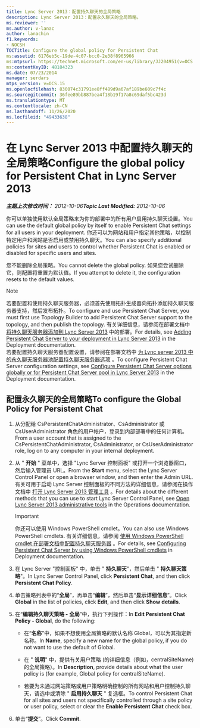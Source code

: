 ```yaml
---
title: Lync Server 2013：配置持久聊天的全局策略
description: Lync Server 2013：配置永久聊天的全局策略。
ms.reviewer: ''
ms.author: v-lanac
author: lanachin
f1.keywords:
- NOCSH
TOCTitle: Configure the global policy for Persistent Chat
ms:assetid: 6176eb5c-19de-4c07-bcc0-2e38f8965966
ms:mtpsurl: https://technet.microsoft.com/en-us/library/JJ204951(v=OCS.15)
ms:contentKeyID: 48184323
ms.date: 07/23/2014
manager: serdars
mtps_version: v=OCS.15
ms.openlocfilehash: 830074c31791ee8ff489d9a67af189be609c7f4c
ms.sourcegitcommit: 36fee89bb887bea4f18b19f17a8c69daf5bc423d
ms.translationtype: MT
ms.contentlocale: zh-CN
ms.lasthandoff: 11/26/2020
ms.locfileid: "49433638"
---
```

# <a name="configure-the-global-policy-for-persistent-chat-in-lync-server-2013"></a><span data-ttu-id="c286d-103">在 Lync Server 2013 中配置持久聊天的全局策略</span><span class="sxs-lookup"><span data-stu-id="c286d-103">Configure the global policy for Persistent Chat in Lync Server 2013</span></span>

<div data-xmlns="http://www.w3.org/1999/xhtml">

<div class="topic" data-xmlns="http://www.w3.org/1999/xhtml" data-msxsl="urn:schemas-microsoft-com:xslt" data-cs="https://msdn.microsoft.com/">

<div data-asp="https://msdn2.microsoft.com/asp">



</div>

<div id="mainSection">

<div id="mainBody"><span data-ttu-id="c286d-104">

<span> </span></span><span class="sxs-lookup"><span data-stu-id="c286d-104">

<span> </span></span></span>

<span data-ttu-id="c286d-105">_**主题上次修改时间：** 2012-10-06_</span><span class="sxs-lookup"><span data-stu-id="c286d-105">_**Topic Last Modified:** 2012-10-06_</span></span>

<span data-ttu-id="c286d-106">你可以单独使用默认全局策略来为你的部署中的所有用户启用持久聊天设置。</span><span class="sxs-lookup"><span data-stu-id="c286d-106">You can use the default global policy by itself to enable Persistent Chat settings for all users in your deployment.</span></span> <span data-ttu-id="c286d-107">你还可以为网站和用户指定其他策略，以控制特定用户和网站是否启用或禁用持久聊天。</span><span class="sxs-lookup"><span data-stu-id="c286d-107">You can also specify additional policies for sites and users to control whether Persistent Chat is enabled or disabled for specific users and sites.</span></span>

<span data-ttu-id="c286d-108">您不能删除全局策略。</span><span class="sxs-lookup"><span data-stu-id="c286d-108">You cannot delete the global policy.</span></span> <span data-ttu-id="c286d-109">如果您尝试删除它，则配置将重置为默认值。</span><span class="sxs-lookup"><span data-stu-id="c286d-109">If you attempt to delete it, the configuration resets to the default values.</span></span>

<div>


> [!NOTE]  
> <span data-ttu-id="c286d-110">若要配置和使用持久聊天服务器，必须首先使用拓扑生成器向拓扑添加持久聊天服务器支持，然后发布拓扑。</span><span class="sxs-lookup"><span data-stu-id="c286d-110">To configure and use Persistent Chat Server, you must first use Topology Builder to add Persistent Chat Server support to the topology, and then publish the topology.</span></span> <span data-ttu-id="c286d-111">有关详细信息，请参阅在部署文档中 <A href="lync-server-2013-adding-persistent-chat-server-to-your-deployment.md">将持久聊天服务器添加到 Lync Server 2013</A> 中的部署。</span><span class="sxs-lookup"><span data-stu-id="c286d-111">For details, see <A href="lync-server-2013-adding-persistent-chat-server-to-your-deployment.md">Adding Persistent Chat Server to your deployment in Lync Server 2013</A> in the Deployment documentation.</span></span><BR><span data-ttu-id="c286d-112">若要配置持久聊天服务器配置设置，请参阅在部署文档中 <A href="lync-server-2013-configure-persistent-chat-server-options-globally-or-for-persistent-chat-server-pool.md">为 Lync server 2013 中的永久聊天服务器池配置持久聊天服务器选项</A> 。</span><span class="sxs-lookup"><span data-stu-id="c286d-112">To configure Persistent Chat Server configuration settings, see <A href="lync-server-2013-configure-persistent-chat-server-options-globally-or-for-persistent-chat-server-pool.md">Configure Persistent Chat Server options globally or for Persistent Chat Server pool in Lync Server 2013</A> in the Deployment documentation.</span></span>



</div>

<div>

## <a name="to-configure-the-global-policy-for-persistent-chat"></a><span data-ttu-id="c286d-113">配置永久聊天的全局策略</span><span class="sxs-lookup"><span data-stu-id="c286d-113">To configure the Global Policy for Persistent Chat</span></span>

1.  <span data-ttu-id="c286d-114">从分配给 CsPersistentChatAdministrator、CsAdministrator 或 CsUserAdministrator 角色的用户帐户，登录到内部部署中的任何计算机。</span><span class="sxs-lookup"><span data-stu-id="c286d-114">From a user account that is assigned to the CsPersistentChatAdministrator, CsAdministrator, or CsUserAdministrator role, log on to any computer in your internal deployment.</span></span>

2.  <span data-ttu-id="c286d-115">从 " **开始** " 菜单中，选择 "Lync Server 控制面板" 或打开一个浏览器窗口，然后输入管理员 URL。</span><span class="sxs-lookup"><span data-stu-id="c286d-115">From the **Start** menu, select the Lync Server Control Panel or open a browser window, and then enter the Admin URL.</span></span> <span data-ttu-id="c286d-116">有关可用于启动 Lync Server 控制面板的不同方法的详细信息，请参阅在操作文档中 [打开 Lync Server 2013 管理工具](lync-server-2013-open-lync-server-administrative-tools.md) 。</span><span class="sxs-lookup"><span data-stu-id="c286d-116">For details about the different methods that you can use to start Lync Server Control Panel, see [Open Lync Server 2013 administrative tools](lync-server-2013-open-lync-server-administrative-tools.md) in the Operations documentation.</span></span>
    
    <div>
    

    > [!IMPORTANT]  
    > <span data-ttu-id="c286d-117">你还可以使用 Windows PowerShell cmdlet。</span><span class="sxs-lookup"><span data-stu-id="c286d-117">You can also use Windows PowerShell cmdlets.</span></span> <span data-ttu-id="c286d-118">有关详细信息，请参阅 <A href="configuring-persistent-chat-server-by-using-windows-powershell-cmdlets.md">使用 Windows PowerShell cmdlet 在部署文档中配置持久聊天服务器</A> 。</span><span class="sxs-lookup"><span data-stu-id="c286d-118">For details, see <A href="configuring-persistent-chat-server-by-using-windows-powershell-cmdlets.md">Configuring Persistent Chat Server by using Windows PowerShell cmdlets</A> in Deployment documentation.</span></span>

    
    </div>

3.  <span data-ttu-id="c286d-119">在 Lync Server "控制面板" 中，单击 " **持久聊天**"，然后单击 " **持久聊天策略**"。</span><span class="sxs-lookup"><span data-stu-id="c286d-119">In Lync Server Control Panel, click **Persistent Chat**, and then click **Persistent Chat Policy**.</span></span>

4.  <span data-ttu-id="c286d-120">单击策略列表中的“**全局**”，再单击“**编辑**”，然后单击“**显示详细信息**”。</span><span class="sxs-lookup"><span data-stu-id="c286d-120">Click **Global** in the list of policies, click **Edit**, and then click **Show details**.</span></span>

5.  <span data-ttu-id="c286d-121">在“**编辑持久聊天策略 - 全局**”中，执行下列操作：</span><span class="sxs-lookup"><span data-stu-id="c286d-121">In **Edit Persistent Chat Policy - Global**, do the following:</span></span>
    
      - <span data-ttu-id="c286d-122">在“**名称**”中，如果不想使用全局策略的默认名称 Global，可以为其指定新名称。</span><span class="sxs-lookup"><span data-stu-id="c286d-122">In **Name**, specify a new name for the global policy, if you do not want to use the default of Global.</span></span>
    
      - <span data-ttu-id="c286d-123">在 " **说明**" 中，提供有关用户策略 (的详细信息（例如，centralSiteName) 的全局策略）。</span><span class="sxs-lookup"><span data-stu-id="c286d-123">In **Description**, provide details about what the user policy is (for example, Global policy for centralSiteName).</span></span>
    
      - <span data-ttu-id="c286d-124">若要为未通过网站策略或用户策略明确控制的所有网站和用户控制持久聊天，请选中或清除 " **启用持久聊天** " 复选框。</span><span class="sxs-lookup"><span data-stu-id="c286d-124">To control Persistent Chat for all sites and users not specifically controlled through a site policy or user policy, select or clear the **Enable Persistent Chat** check box.</span></span>

6.  <span data-ttu-id="c286d-125">单击“**提交**”。</span><span class="sxs-lookup"><span data-stu-id="c286d-125">Click **Commit**.</span></span>

<span data-ttu-id="c286d-126"></div>

</div>

<span> </span>

</div>

</div>

</span><span class="sxs-lookup"><span data-stu-id="c286d-126"></div>

</div>

<span> </span>

</div>

</div>

</span></span></div>


